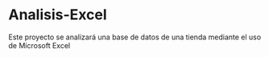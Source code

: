 # Analisis-Excel
Este proyecto se analizará una base de datos de una tienda mediante el uso de Microsoft Excel
